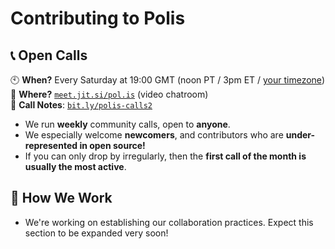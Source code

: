 # Contributing to Polis

## :telephone_receiver: Open Calls

:clock10: **When?** Every Saturday at 19:00 GMT (noon PT / 3pm ET / [your timezone][]) \
:raising_hand: **Where?** [`meet.jit.si/pol.is`](https://meet.jit.si/pol.is) (video chatroom) \
:pencil: **Call Notes**: [`bit.ly/polis-calls2`](https://bit.ly/polis-calls2)

   [your timezone]: https://www.worldtimebuddy.com/event?lid=100%2C8%2C1668341%2C5&h=100&sts=26493120&sln=19-20&a=show&euid=d53410dd-f948-c1a4-3dde-31ac0adf894d

- We run **weekly** community calls, open to **anyone**.
- We especially welcome **newcomers**, and contributors who are **under-represented in open source!**
- If you can only drop by irregularly, then the **first call of the month is usually the most active**.

## :muscle: How We Work

- We're working on establishing our collaboration practices. Expect this section to be expanded very soon!
